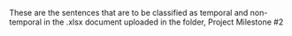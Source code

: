 These are the sentences that are to be classified as temporal and non-temporal in the .xlsx document uploaded in the folder, Project Milestone #2
